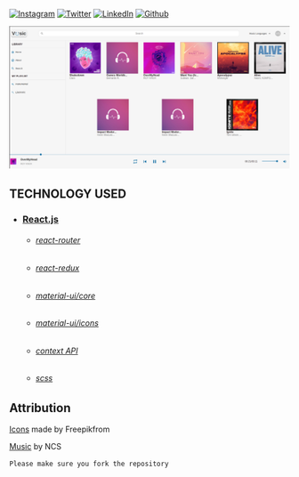 <!-- social media connecting shield -->

[![Instagram][instagram-shield]][instagram-url]
[![Twitter][twitter-shield]][twitter-url]
[![LinkedIn][linkedin-shield]][linkedin-url]
[![Github][github-shield]][github-url]

![Github Banner](https://github.com/DynastyElvis/React-Music-Player/blob/master/public/dashboard.png)

<!-- my social media links -->

[instagram-url]: https://www.instagram.com/dynastyelvis/
[twitter-url]: https://twitter.com/Dev_Rono
[linkedin-url]: https://www.linkedin.com/in/kipkemoi-elvis-aa3548209
[github-url]: https://github.com/DynastyElvis

<!-- shield icon links -->


[instagram-shield]: https://img.shields.io/badge/-Instagram-black.svg?style=flat-square&logo=instagram&color=555&logoColor=white
[twitter-shield]: https://img.shields.io/badge/-Twitter-black.svg?style=flat-square&logo=twitter&color=555&logoColor=white
[linkedin-shield]: https://img.shields.io/badge/-LinkedIn-black.svg?style=flat-square&logo=linkedin&colorB=555
[github-shield]: https://img.shields.io/badge/-Github-black.svg?style=flat-square&logo=github&color=555&logoColor=white

## TECHNOLOGY USED

* ### [React.js](https://reactjs.org/)
    * ###### [react-router](https://github.com/ReactTraining/react-router#readme)
    * ###### [react-redux](https://react-redux.js.org/)
    * ###### [material-ui/core](https://www.npmjs.com/package/@material-ui/core)
    * ###### [material-ui/icons](https://www.npmjs.com/package/@material-ui/icons)
    * ###### [context API](https://reactjs.org/docs/context.html)
    * ###### [scss](https://sass-lang.com/)
   

## Attribution
    
[Icons](www.flaticon.com) made by Freepikfrom 

[Music](https://ncs.io/music) by NCS

    Please make sure you fork the repository
